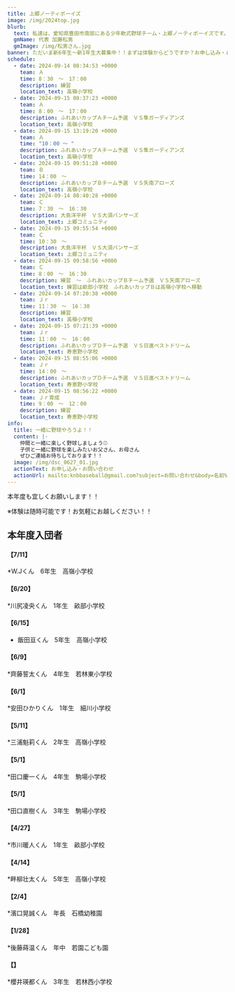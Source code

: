 ```yaml
---
title: 上郷ノーティボーイズ
image: /img/2024top.jpg
blurb:
  text: 私達は、愛知県豊田市南部にある少年軟式野球チーム・上郷ノーティボーイズです。野球を愛する少年・少女達の夢を育み、軟式野球を正しく指導し、体力向上と礼儀を養成します。また、親友同士の友情と交歓の場を与え、規則正しい明朗な少年・少女を育成することを目的としています。
  gmName: 代表 加藤松男
  gmImage: /img/松男さん.jpg
banner: ただいま新6年生～新1年生大募集中！！まずは体験からどうですか？お申し込み・お問い合わせはお気軽にどうぞ！！
schedule:
  - date: 2024-09-14 08:34:53 +0000
    team: Ａ
    time: 8：30　～　17：00
    description: 練習
    location_text: 高嶺小学校
  - date: 2024-09-15 08:37:23 +0000
    team: Ａ
    time: 8：00　～　17：00
    description: ふれあいカップＡチーム予選　ＶＳ隼ガーディアンズ
    location_text: 高嶺小学校
  - date: 2024-09-15 13:19:20 +0000
    team: Ａ
    time: "10：00 ～ "
    description: ふれあいカップＡチーム予選　ＶＳ隼ガーディアンズ
    location_text: 高嶺小学校
  - date: 2024-09-15 09:51:28 +0000
    team: Ｂ
    time: 14：00　～　
    description: ふれあいカップＢチーム予選　ＶＳ矢南アローズ
    location_text: 高嶺小学校
  - date: 2024-09-14 08:40:28 +0000
    team: Ｃ
    time: 7：30　～　16：30
    description: 大島洋平杯　ＶＳ大須パンサーズ
    location_text: 上郷コミュニティ
  - date: 2024-09-15 09:55:54 +0000
    team: Ｃ
    time: 10：30　～
    description: 大島洋平杯　ＶＳ大須パンサーズ
    location_text: 上郷コミュニティ
  - date: 2024-09-15 09:58:56 +0000
    team: Ｃ
    time: 8：00　～　16：30
    description: 練習　～　ふれあいカップＢチーム予選　ＶＳ矢南アローズ
    location_text: 練習は畝部小学校　ふれあいカップＢは高嶺小学校へ移動
  - date: 2024-09-14 07:20:38 +0000
    team: Ｊｒ
    time: 11：30　～　16：30
    description: 練習
    location_text: 高嶺小学校
  - date: 2024-09-15 07:21:39 +0000
    team: Ｊｒ
    time: 11：00　～　16：00
    description: ふれあいカップＤチーム予選　ＶＳ日進ベストドリーム
    location_text: 寿恵野小学校
  - date: 2024-09-15 08:55:06 +0000
    team: Ｊｒ
    time: 14：00　～
    description: ふれあいカップＤチーム予選　ＶＳ日進ベストドリーム
    location_text: 寿恵野小学校
  - date: 2024-09-15 08:56:22 +0000
    team: Ｊｒ育成
    time: 9：00　～　12：00
    description: 練習
    location_text: 寿恵野小学校
info:
  title: 一緒に野球やろうよ！！
  content: |-
    仲間と一緒に楽しく野球しましょう⚾
    子供と一緒に野球を楽しみたいお父さん、お母さん
    ぜひご連絡お待ちしております！！
  image: /img/dsc_0627_01.jpg
  actionText: お申し込み・お問い合わせ
  actionUrl: mailto:knbbaseball@gmail.com?subject=お問い合わせ&body=名前%20%3A%0D%0Aふりがな%20%3A%0D%0A電話%20%3A%0D%0A学校名%20%3A%0D%0A学年%20%3A%0D%0Aお問い合せ内容%20%3A（例、体験・見学・入団希望）
---
```

本年度も宜しくお願いします！！


※体験は随時可能です！お気軽にお越しください！！

## 本年度入団者

#### 【7/11】

*W.Jくん　6年生　高嶺小学校

#### 【6/20】

*川尻凌央くん　1年生　畝部小学校

#### 【6/15】

* 飯田亘くん　5年生　高嶺小学校

#### 【6/9】

*齊藤誓太くん　4年生　若林東小学校

#### 【6/1】

*安田ひかりくん　1年生　細川小学校

#### 【5/11】

*三浦魁莉くん　2年生　高嶺小学校

#### 【5/1】

*田口慶一くん　4年生　駒場小学校

#### 【5/1】

*田口直樹くん　3年生　駒場小学校

#### 【4/27】

*市川暖人くん　1年生　畝部小学校

#### 【4/14】

*畔柳壮太くん　5年生　高嶺小学校

#### 【2/4】

*濱口晃誠くん　年長　石橋幼稚園

#### 【1/28】

*後藤蒔温くん　年中　若園こども園

#### 【】

*櫻井瑛都くん　3年生　若林西小学校



